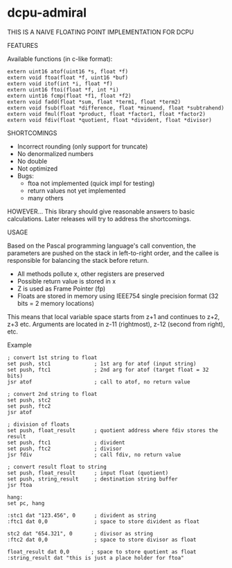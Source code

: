 dcpu-admiral
============
THIS IS A NAIVE FLOATING POINT IMPLEMENTATION FOR DCPU 

FEATURES

Available functions (in c-like format):
```
extern uint16 atof(uint16 *s, float *f)
extern void ftoa(float *f, uint16 *buf)
extern void itof(int *i, float *f)
extern uint16 ftoi(float *f, int *i)
extern uint16 fcmp(float *f1, float *f2)
extern void fadd(float *sum, float *term1, float *term2)
extern void fsub(float *difference, float *minuend, float *subtrahend)
extern void fmul(float *product, float *factor1, float *factor2)
extern void fdiv(float *quotient, float *divident, float *divisor)
```

SHORTCOMINGS

 - Incorrect rounding (only support for truncate)
 - No denormalized numbers
 - No double
 - Not optimized
 - Bugs:
   - ftoa not implemented (quick impl for testing)
   - return values not yet implemented
   - many others

HOWEVER... 
This library should give reasonable answers to basic calculations.
Later releases will try to address the shortcomings.

USAGE

Based on the Pascal programming language's call convention, 
the parameters are pushed on the stack in left-to-right order, 
and the callee is responsible for balancing the stack before 
return.

 - All methods pollute x, other registers are preserved
 - Possible return value is stored in x
 - Z is used as Frame Pointer (fp)
 - Floats are stored in memory using IEEE754 single precision 
   format (32 bits = 2 memory locations)

This means that local variable space starts from z+1 and continues to
z+2, z+3 etc. Arguments are located in z-11 (rightmost), z-12 
(second from right), etc.

Example

```
; convert 1st string to float
set push, stc1              ; 1st arg for atof (input string)
set push, ftc1              ; 2nd arg for atof (target float = 32 bits)
jsr atof                    ; call to atof, no return value

; convert 2nd string to float
set push, stc2
set push, ftc2 
jsr atof 

; division of floats
set push, float_result      ; quotient address where fdiv stores the result
set push, ftc1              ; divident
set push, ftc2              ; divisor
jsr fdiv                    ; call fdiv, no return value

; convert result float to string
set push, float_result      ; input float (quotient)
set push, string_result     ; destination string buffer
jsr ftoa

hang: 
set pc, hang 

:stc1 dat "123.456", 0      ; divident as string
:ftc1 dat 0,0               ; space to store divident as float

stc2 dat "654.321", 0       ; divisor as string
:ftc2 dat 0,0               ; space to store divisor as float

float_result dat 0,0       ; space to store quotient as float
:string_result dat "this is just a place holder for ftoa"
```
